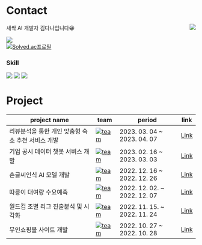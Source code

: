 # Contact
새싹 AI 개발자 김다나입니다😀  <a href="https://github.com/anuraghazra/convoychat">
  <img align="right" src="https://github-readme-stats.vercel.app/api?username=danakkii&show_icons=true&theme=dark" />
</a>
    
<a href="mailto:danakkii22@gmail.com"><img src="https://img.shields.io/badge/danakkii22@gmail.com-EA4335?style=flat-square&logo=Gmail&logoColor=white&link=mailto:danakkii22@gmail.com"/></a>  
[![Solved.ac프로필](http://mazassumnida.wtf/api/mini/generate_badge?boj=danaaa18)](https://solved.ac/danaaa18)  
  
### Skill  
<img src="https://img.shields.io/badge/Python-3776AB?style=flat&logo=python&logoColor=white">  <img src="https://img.shields.io/badge/Java-007396?style=flat&logo=OpenJDK&logoColor=white"/>  <img src="https://img.shields.io/badge/AWS-FF9900?style=flat&logo=amazonec2&logoColor=white"/>

  
  
  
  
# Project
|project name|team|period|link|
|------|---|---|---|
|리뷰분석을 통한 개인 맞춤형 숙소 추천 서비스 개발|[![team](https://img.shields.io/badge/team-red?style=flat&logo=Java&logoColor=white)](https://img.shields.io/badge/-team-red)|2023. 03. 04 ~ 2023. 04. 07|[Link](https://github.com/danakkii/project/tree/main/%EB%A6%AC%EB%B7%B0%EB%B6%84%EC%84%9D%EC%9D%84%20%ED%86%B5%ED%95%9C%20%EA%B0%9C%EC%9D%B8%20%EB%A7%9E%EC%B6%A4%ED%98%95%20%EC%88%99%EC%86%8C%20%EC%B6%94%EC%B2%9C%20%EC%84%9C%EB%B9%84%EC%8A%A4%20%EA%B0%9C%EB%B0%9C)|
|기업 공시 데이터 챗봇 서비스 개발|[![team](https://img.shields.io/badge/team-red?style=flat&logo=Java&logoColor=white)](https://img.shields.io/badge/-team-red)|2023. 02. 16 ~ 2023. 03. 03|[Link](https://github.com/danakkii/project/tree/main/%EA%B8%B0%EC%97%85%20%EA%B3%B5%EC%8B%9C%20%EB%8D%B0%EC%9D%B4%ED%84%B0%20%EC%B1%97%EB%B4%87%20%EC%84%9C%EB%B9%84%EC%8A%A4%20%EA%B0%9C%EB%B0%9C)|
|손글씨인식 AI 모델 개발|[![team](https://img.shields.io/badge/team-red?style=flat&logo=Java&logoColor=white)](https://img.shields.io/badge/-team-red)|2022. 12. 16 ~ 2022. 12. 26|[Link](https://github.com/danakkii/project/tree/main/%EA%B8%B0%EC%97%85%20%EA%B3%B5%EC%8B%9C%20%EB%8D%B0%EC%9D%B4%ED%84%B0%20%EC%B1%97%EB%B4%87%20%EC%84%9C%EB%B9%84%EC%8A%A4%20%EA%B0%9C%EB%B0%9C)|
|따릉이 대여량 수요예측|[![team](https://img.shields.io/badge/team-red?style=flat&logo=Java&logoColor=white)](https://img.shields.io/badge/-team-red)|2022. 12. 02. ~ 2022. 12. 07 |[Link](https://github.com/danakkii/project/tree/main/%EB%94%B0%EB%A6%89%EC%9D%B4%20%EB%8C%80%EC%97%AC%EB%9F%89%20%EC%88%98%EC%9A%94%EC%98%88%EC%B8%A1)|
|월드컵 조별 리그 진출분석 및 시각화|[![team](https://img.shields.io/badge/team-red?style=flat&logo=Java&logoColor=white)](https://img.shields.io/badge/-team-red)|2022. 11. 15. ~ 2022. 11. 24 |[Link](https://github.com/danakkii/project/tree/main/%EC%9B%94%EB%93%9C%EC%BB%B5%20%EC%A1%B0%EB%B3%84%20%EB%A6%AC%EA%B7%B8%20%EC%A7%84%EC%B6%9C%EB%B6%84%EC%84%9D%20%EB%B0%8F%20%EC%8B%9C%EA%B0%81%ED%99%94)|
|무인쇼핑몰 사이트 개발|[![team](https://img.shields.io/badge/solo-blue?style=flat&logo=Java&logoColor=white)](https://img.shields.io/badge/-solo-blue)|2022. 10. 27 ~ 2022. 10. 28|[Link](https://github.com/danakkii/project/tree/main/%EB%AC%B4%EC%9D%B8%EC%87%BC%ED%95%91%EB%AA%B0%20%EC%82%AC%EC%9D%B4%ED%8A%B8%20%EA%B0%9C%EB%B0%9C)|
